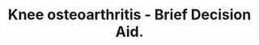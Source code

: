 ---
category: Knee osteoarthritis
title: Knee osteoarthritis - Brief Decision Aid.
description: Osteoarthritis (OA) of the Knee  - Management Options - Brief Decision Aids are designed to help you answer three questions, Do I have options? What are the benefits and risks of these options, (and how likely are they)? How can we make a decision together that is right for me?
audio: 
article: /assets/publication/knee-osteoarthritis.pdf
www: 
keywords: Tom Holland, Dave Tomson, Dominic Inman, Derek Kramer, Karen Storey, Fiona Beyer MAGIC Team, Lifestyle changes, increasing exercise, weight loss, Physical treatments, physiotherapy, shoe insoles, knee supports, walking aids, heat, TENS machine, Pain medication, tablets, creams/gels, injections into the joint. joint injections, Surgery, arthroscopy, osteotomy, joint replacement, paracetamol, topical NSAIDs, non-steroidal anti-inflammatory drugs, knee replacement, brief decision aid, benefits, risks, options, together, right, me
youtube:
--- 